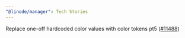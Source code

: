 ```yaml
---
"@linode/manager": Tech Stories
---
```


Replace one-off hardcoded color values with color tokens pt5 ([#11488](https://github.com/linode/manager/pull/11488))
